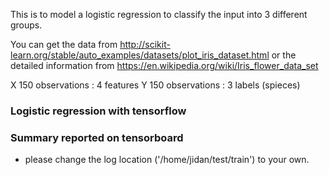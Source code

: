 This is to model a logistic regression to classify the input into 3 different groups.  

You can get the data from
http://scikit-learn.org/stable/auto_examples/datasets/plot_iris_dataset.html
or the detailed information from 
https://en.wikipedia.org/wiki/Iris_flower_data_set

X 150 observations : 4 features
Y 150 observations : 3 labels (spieces)

### Logistic regression with tensorflow

### Summary reported on tensorboard
* please change the log location ('/home/jidan/test/train') to your own. 